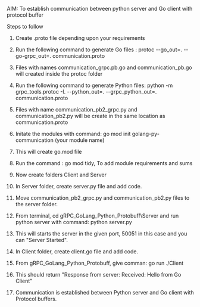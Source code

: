 AIM: To establish communication between python server and Go client with protocol buffer

Steps to follow 

1. Create .proto file depending upon your requirements
2. Run the following command to generate Go files : protoc --go_out=. --go-grpc_out=. communication.proto
3. Files with names communication_grpc.pb.go and communication_pb.go will created inside the protoc folder
4. Run the following command to generate Python files: python -m grpc_tools.protoc -I. --python_out=. --grpc_python_out=. communication.proto
5. Files with name communication_pb2_grpc.py and communication_pb2.py will be create in the same location as communication.proto

6. Initate the modules with command: go mod init golang-py-communication (your module name)
7. This will create go.mod file
9. Run the command : go mod tidy, To add module requirements and sums
10. Now create folders Client and Server

11. In Server folder, create server.py file and add code.
12. Move communication_pb2_grpc.py and communication_pb2.py files to the server folder.
13. From terminal, cd gRPC_GoLang_Python_Protobuff\Server and run python server with command: python server.py
14. This will starts the server in the given port, 50051 in this case and you can "Server Started".

15. In Client folder, create client.go file and add code.
16. From gRPC_GoLang_Python_Protobuff, give comman: go run ./Client
17. This should return "Response from server: Received: Hello from Go Client"
18. Communication is established between Python server and Go client with Protocol buffers.